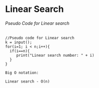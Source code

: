 
# Linear Search 

###### Pseudo Code for Linear search
```
//Pseudo code for Linear search
k = input();
for(i=1; i < n;i++){
  if(i==n){
     print("Linear search number: " + i)
  }
}
```

```
Big O notation:

Linear search - O(n)
```
